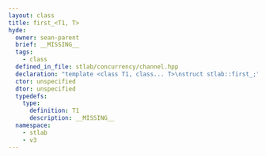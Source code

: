 ```yaml
---
layout: class
title: first_<T1, T>
hyde:
  owner: sean-parent
  brief: __MISSING__
  tags:
    - class
  defined_in_file: stlab/concurrency/channel.hpp
  declaration: "template <class T1, class... T>\nstruct stlab::first_;"
  ctor: unspecified
  dtor: unspecified
  typedefs:
    type:
      definition: T1
      description: __MISSING__
  namespace:
    - stlab
    - v3
---
```

